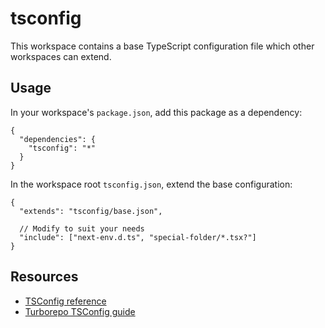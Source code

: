 # tsconfig

This workspace contains a base TypeScript configuration file
which other workspaces can extend.

## Usage

In your workspace's `package.json`, add this package as a dependency:

```jsonc
{
  "dependencies": {
    "tsconfig": "*"
  }
}
```

In the workspace root `tsconfig.json`, extend the base configuration:

```jsonc
{
  "extends": "tsconfig/base.json",

  // Modify to suit your needs
  "include": ["next-env.d.ts", "special-folder/*.tsx?"]
}
```

## Resources

- [TSConfig reference](https://www.typescriptlang.org/tsconfig)
- [Turborepo TSConfig guide](https://turbo.build/repo/docs/handbook/linting/typescript)
